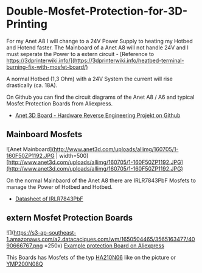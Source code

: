 # Double-Mosfet-Protection-for-3D-Printing

For my Anet A8 I will change to a 24V Power Supply to heating my Hotbed and Hotend faster.
The Mainboard of a Anet A8 will not handle 24V and I must seperate the Power to a extern circuit - [Reference to https://3dprinterwiki.info/](https://3dprinterwiki.info/heatbed-terminal-burning-fix-with-mosfet-board/)

A normal Hotbed (1,3 Ohm) with a 24V System the current will rise drastically (ca. 18A).

On Github you can find the circuit diagrams of the Anet A8 / A6 and typical Mosfet Protection Boards from Aliexpress.
* [Anet 3D Board - Hardware Reverse Engineering Projekt on Github ](https://github.com/ralf-e/ANET-3D-Board-V1.0)

## Mainboard Mosfets
![Anet Mainboard](http://www.anet3d.com/uploads/allimg/160705/1-160F50ZP1192.JPG | width=500)
[http://www.anet3d.com/uploads/allimg/160705/1-160F50ZP1192.JPG](http://www.anet3d.com/uploads/allimg/160705/1-160F50ZP1192.JPG)

On the normal Mainbaord of the Anet A8 there are IRLR7843PbF Mosfets to manage the Power of Hotbed and Hotbed.
* [Datasheet of IRLR7843PbF](https://www.infineon.com/dgdl/irlr7843pbf.pdf?fileId=5546d462533600a40153566de53526d8)
 
## extern Mosfet Protection Boards
![](https://s3-ap-southeast-1.amazonaws.com/a2.datacaciques.com/wm/1650504465/3565163477/4090666767.png =250x)
[Example protection Board on Aliexpress](https://de.aliexpress.com/item/3D-Printer-Parts-Heated-Bed-Power-Module-Board-25A-MOSFET-For-Chitu-Motherboard/32814486198.html)

This Boards has Mosfets of the typ [HA210N06](http://www.cecb2b.com/batchupload/inventoryother/zfa_ic_inventory/201495/zfa__332199_f13c9a0a038c37904c57614f101672ad.PDF) like on the picture or [YMP200N08Q](http://www.2150692.ru/files/ymp200n08q.pdf)